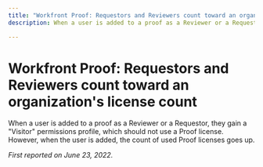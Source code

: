 ```yaml
---
title: "Workfront Proof: Requestors and Reviewers count toward an organization's license count"
description: When a user is added to a proof as a Reviewer or a Requestor, they gain a Visitor permissions profile, which should not use a Proof license. However, when the user is added, the count of used Proof licenses goes up.

---
```


# Workfront Proof: Requestors and Reviewers count toward an organization's license count

When a user is added to a proof as a Reviewer or a Requestor, they gain a "Visitor" permissions profile, which should not use a Proof license. However, when the user is added, the count of used Proof licenses goes up.


_First reported on June 23, 2022._

